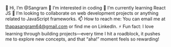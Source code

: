 👋 Hi, I’m @Sangram
👀 I’m interested in coding
🌱 I’m currently learning React JS
💞️ I’m looking to collaborate on web development projects or anything related to JavaScript frameworks.
📫 How to reach me: You can email me at thapasangram64@gmail.com or find me on LinkedIn.
⚡ Fun fact: I love learning through building projects—every time I hit a roadblock, it pushes me to explore new concepts, and that “aha!” moment feels so rewarding!

<!---
mixod/mixod is a ✨ special ✨ repository because its `README.md` (this file) appears on your GitHub profile.
You can click the Preview link to take a look at your changes.
--->
